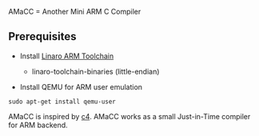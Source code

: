 AMaCC = Another Mini ARM C Compiler

Prerequisites
-------------
* Install [Linaro ARM Toolchain](http://www.linaro.org/downloads/)
    - linaro-toolchain-binaries (little-endian)

* Install QEMU for ARM user emulation
```
sudo apt-get install qemu-user
```

AMaCC is inspired by [c4](https://github.com/rswier/c4). AMaCC works
as a small Just-in-Time compiler for ARM backend.
